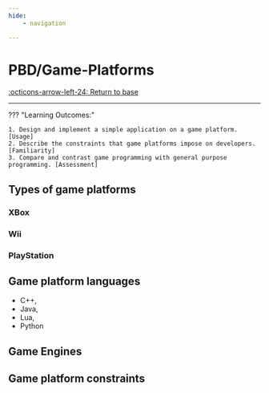 ```yaml
---
hide:
    - navigation 

---
```

# PBD/Game-Platforms

[:octicons-arrow-left-24: Return to base](/Bodies-of-Knowledge/Platform-Development/)

---

??? "Learning Outcomes:"

    1. Design and implement a simple application on a game platform. [Usage]
    2. Describe the constraints that game platforms impose on developers. [Familiarity]
    3. Compare and contrast game programming with general purpose programming. [Assessment]

## Types of game platforms 

### XBox

### Wii 

### PlayStation

## Game platform languages 

- C++, 
- Java, 
- Lua, 
- Python

## Game Engines

## Game platform constraints